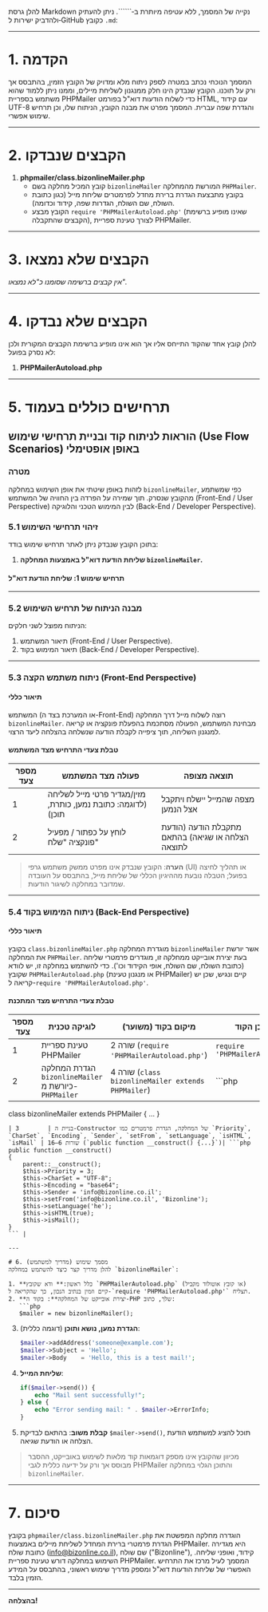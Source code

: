 להלן גרסת Markdown נקייה של המסמך, ללא עטיפה מיותרת ב‑``````. ניתן להעתיק ולהדביק ישירות ל‑GitHub כקובץ `.md`:

---

# 1. הקדמה
המסמך הנוכחי נכתב במטרה לספק ניתוח מלא ומדויק של הקובץ הזמין, בהתבסס אך ורק על תוכנו. הקובץ שנבדק הינו חלק ממנגנון לשליחת מיילים, וממנו ניתן ללמוד שהוא משתמש בספריית PHPMailer כדי לשלוח הודעות דוא"ל בפורמט HTML, עם קידוד UTF-8 והגדרת שפה עברית. המסמך מפרט את מבנה הקובץ, הניתוח שלו, וכן תרחיש שימוש אפשרי.

---

# 2. הקבצים שנבדקו
1. **phpmailer/class.bizonlineMailer.php**  
   - קובץ המכיל מחלקה בשם `bizonlineMailer` המורשת מהמחלקה `PHPMailer`.
   - בקובץ מתבצעת הגדרת ברירת מחדל לפרמטרים שליחת מייל (כגון כתובת השולח, שם השולח, הגדרות שפה, קידוד וכדומה).
   - הקובץ מבצע `require 'PHPMailerAutoload.php'` (שאינו מופיע ברשימת הקבצים שהתקבלה), לצורך טעינת ספריית PHPMailer.

---

# 3. הקבצים שלא נמצאו
*אין קבצים ברשימה שסומנו כ"לא נמצאו".*

---

# 4. הקבצים שלא נבדקו
להלן קובץ אחד שהקוד התייחס אליו אך הוא אינו מופיע ברשימת הקבצים המקורית ולכן לא נסרק בפועל:
1. **PHPMailerAutoload.php**

---

# 5. תרחישים כוללים בעמוד

## הוראות לניתוח קוד ובניית תרחישי שימוש (Use Flow Scenarios) באופן אופטימלי

### מטרה
לזהות באופן שיטתי את אופן השימוש במחלקה `bizonlineMailer`, כפי שמשתמע מהקובץ שנסרק. תוך שמירה על הפרדה בין החוויה של המשתמש (Front-End / User Perspective) לבין המימוש הטכני והלוגיקה (Back-End / Developer Perspective).

### 5.1 זיהוי תרחישי השימוש
בתוכן הקובץ שנבדק ניתן לאתר תרחיש שימוש בודד:  
1. **שליחת הודעת דוא"ל באמצעות המחלקה `bizonlineMailer`.**

#### תרחיש שימוש 1: שליחת הודעת דוא"ל

---

### 5.2 מבנה הניתוח של תרחיש השימוש
הניתוח מפוצל לשני חלקים:  
1. תיאור המשתמש (Front-End / User Perspective).  
2. תיאור המימוש בקוד (Back-End / Developer Perspective).

---

### 5.3 ניתוח משתמש הקצה (Front-End Perspective)

#### תיאור כללי
המשתמש (או המערכת בצד ה-Front-End) רוצה לשלוח מייל דרך המחלקה `bizonlineMailer`. מבחינת המשתמש, הפעולה מסתכמת בהפעלת פונקציה או קריאה למנגנון השליחה, תוך ציפייה לקבלת הודעה שנשלחה בהצלחה ליעד הרצוי.

#### טבלת צעדי התרחיש מצד המשתמש

| מספר צעד | פעולה מצד המשתמש                                   | תוצאה מצופה                                 |
|----------|---------------------------------------------------|---------------------------------------------|
| 1        | מזין/מגדיר פרטי מייל לשליחה (לדוגמה: כתובת נמען, כותרת, תוכן) | מצפה שהמייל יישלח ויתקבל אצל הנמען         |
| 2        | לוחץ על כפתור / מפעיל פונקציה "שלח"               | מתקבלת הודעה (הודעת הצלחה או שגיאה) בהתאם לתוצאה |

> **הערה**: הקובץ שנבדק אינו מפרט ממשק משתמש גרפי (UI) או תהליך לחיצה בפועל; הטבלה נובעת מההיגיון הכללי של שליחת מייל, בהתבסס על העובדה שמדובר במחלקה לשיגור הודעות.

---

### 5.4 ניתוח המימוש בקוד (Back-End Perspective)

#### תיאור כללי
בקובץ `class.bizonlineMailer.php` מוגדרת המחלקה `bizonlineMailer` אשר יורשת את המחלקה `PHPMailer`. בעת יצירת אובייקט ממחלקה זו, מוגדרים פרמטרי שליחה (כתובת השולח, שם השולח, אופי הקידוד וכו'). כדי להשתמש במחלקה זו, יש לוודא שקובץ `PHPMailerAutoload.php` (או מנגנון טעינת PHPMailer) קיים ונגיש, שכן יש קריאה ל-`require 'PHPMailerAutoload.php'`.

#### טבלת צעדי התרחיש מצד המתכנת

| מספר צעד | לוגיקה טכנית                                                                                               | מיקום בקוד (משוער)                               | מבנה ותוכן הקוד                                                                   |
|----------|-----------------------------------------------------------------------------------------------------------|---------------------------------------------------|------------------------------------------------------------------------------------|
| 1        | טעינת ספריית PHPMailer                                                                                   | שורה 2 (`require 'PHPMailerAutoload.php'`)       | `require 'PHPMailerAutoload.php';`                                                |
| 2        | הגדרת המחלקה `bizonlineMailer` כיורשת מ-`PHPMailer`                                                       | שורה 4 (`class bizonlineMailer extends PHPMailer`) | ```php
class bizonlineMailer extends PHPMailer
{
    ...
}
``` |
| 3        | בניית ה-Constructor של המחלקה, הגדרת פרמטרים כמו `Priority`, `CharSet`, `Encoding`, `Sender`, `setFrom`, `setLanguage`, `isHTML`, `isMail` | שורות 6–16 (`public function __construct() {...}`)| ```php
public function __construct()
{
    parent::__construct();
    $this->Priority = 3;
    $this->CharSet = "UTF-8";
    $this->Encoding = "base64";
    $this->Sender = 'info@bizonline.co.il';
    $this->setFrom('info@bizonline.co.il', 'Bizonline');
    $this->setLanguage('he');
    $this->isHTML(true);
    $this->isMail();
}
``` |

---

# 6. מסמך שימוש (מדריך למשתמש)
להלן מדריך קצר כיצד להשתמש במחלקה `bizonlineMailer`:

1. **כלל ראשון:** ודא שקובץ `PHPMailerAutoload.php` (או קובץ אוטולוד מקביל) קיים וזמין בנתיב הנכון, כך שהקריאה ל-`require 'PHPMailerAutoload.php'` תצליח.  
2. **יצירת אובייקט של המחלקה**: בקוד ה-PHP שלך, כתוב:
   ```php
   $mailer = new bizonlineMailer();
   ```
3. **הגדרת נמען, נושא ותוכן** (דוגמה כללית):
   ```php
   $mailer->addAddress('someone@example.com');
   $mailer->Subject = 'Hello';
   $mailer->Body    = 'Hello, this is a test mail!';
   ```
4. **שליחת המייל**:
   ```php
   if($mailer->send()) {
       echo "Mail sent successfully!";
   } else {
       echo "Error sending mail: " . $mailer->ErrorInfo;
   }
   ```
5. **קבלת משוב**: בהתאם לבדיקת `$mailer->send()`, תוכל להציג למשתמש הודעת הצלחה או הודעת שגיאה.

> מכיוון שהקובץ אינו מספק דוגמאות קוד מלאות לשימוש באובייקט, ההסבר מבוסס אך ורק על ידיעה כללית לגבי PHPMailer והתוכן הגלוי במחלקה `bizonlineMailer`.

---

# 7. סיכום
בקובץ `phpmailer/class.bizonlineMailer.php` הוגדרה מחלקה המפשטת את הגדרת פרמטרי ברירת המחדל לשליחת מיילים באמצעות PHPMailer. היא מגדירה כתובת שולח (info@bizonline.co.il), שם שולח ("Bizonline"), קידוד, ואופני שליחה. השימוש במחלקה דורש טעינת ספריית PHPMailer. המסמך לעיל מרכז את התרחיש האפשרי של שליחת הודעות דוא"ל ומספק מדריך שימוש ראשוני, בהתבסס על המידע הזמין בלבד.

---

**בהצלחה!**
